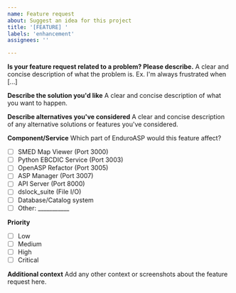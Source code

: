 ```yaml
---
name: Feature request
about: Suggest an idea for this project
title: '[FEATURE] '
labels: 'enhancement'
assignees: ''

---
```


**Is your feature request related to a problem? Please describe.**
A clear and concise description of what the problem is. Ex. I'm always frustrated when [...]

**Describe the solution you'd like**
A clear and concise description of what you want to happen.

**Describe alternatives you've considered**
A clear and concise description of any alternative solutions or features you've considered.

**Component/Service**
Which part of EnduroASP would this feature affect?
- [ ] SMED Map Viewer (Port 3000)
- [ ] Python EBCDIC Service (Port 3003) 
- [ ] OpenASP Refactor (Port 3005)
- [ ] ASP Manager (Port 3007)
- [ ] API Server (Port 8000)
- [ ] dslock_suite (File I/O)
- [ ] Database/Catalog system
- [ ] Other: ___________

**Priority**
- [ ] Low
- [ ] Medium  
- [ ] High
- [ ] Critical

**Additional context**
Add any other context or screenshots about the feature request here.